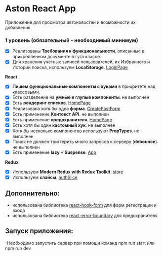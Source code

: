 # Aston React App

Приложение для просмотра автоновостей и возможности их добавления.

### 1 уровень (обязательный - необходимый минимум)

-   [x] Реализованы **Требования к функциональности**, описанные в прикрепленном документе в гугл классе.
-   [x] Для хранения учетных записей пользователей, их Избранного и Истории поиска, используем **LocalStorage**. [LoginPage](https://github.com/chistiakovnikita/aston-project/blob/main/src/components/pages/LoginPage/LoginPage.jsx)

**React**

-   [x] **Пишем функциональные компоненты c хуками** в приоритете над классовыми.
-   [x] Есть разделение на **умные и глупые компоненты**. не выполнен
-   [x] Есть **рендеринг списков**. [HomePage](https://github.com/chistiakovnikita/aston-project/blob/main/src/components/pages/HomePage/HomePage.jsx)
-   [x] Реализована хотя бы одна **форма**. [CreatePostForm](https://github.com/chistiakovnikita/aston-project/blob/main/src/components/Forms/CreatePostForm/CreatePostForm.jsx)
-   [x] Есть применение **Контекст API**. не выполнен
-   [x] Есть применение **предохранителя**. [HomePage](https://github.com/chistiakovnikita/aston-project/blob/main/src/components/pages/HomePage/HomePage.jsx)
-   [x] Есть хотя бы один **кастомный хук**. не выполнен
-   [x] Хотя бы несколько компонентов используют **PropTypes**. не выполнен
-   [x] Поиск не должен триггерить много запросов к серверу (**debounce**). не выполнен
-   [x] Есть применение **lazy + Suspense**. [App](https://github.com/chistiakovnikita/aston-project/blob/main/src/App.js)

**Redux**

-   [x] Используем **Modern Redux with Redux Toolkit**. [store](https://github.com/chistiakovnikita/aston-project/blob/main/src/redux/store.js)
-   [x] Используем **слайсы**. [authSlice](https://github.com/chistiakovnikita/aston-project/blob/main/src/redux/slices/authSlice.js)

## Дополнительно:

-   использована библиотека [react-hook-form](https://www.react-hook-form.com/) для форм регистрации и входа
-   использована библиотека [react-error-boundary](https://www.npmjs.com/package/react-error-boundary) для предохранителя

## Запуск приложения:

-Необходимо запустить сервер при помощи команд npm run start или npm run dev
